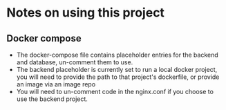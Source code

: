 # Notes on using this project
## Docker compose
- The docker-compose file contains placeholder entries for the backend and database, un-comment them to use.
- The backend placeholder is currently set to run a local docker project, you will need to provide the path to that project's dockerfile, or provide an image via an image repo
- You will need to un-comment code in the nginx.conf if you choose to use the backend project.
